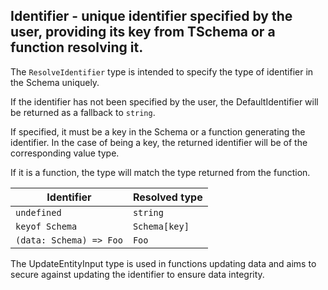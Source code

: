 ## Identifier - unique identifier specified by the user, providing its key from TSchema or a function resolving it.

The `ResolveIdentifier` type is intended to specify the type of identifier in the Schema uniquely.

If the identifier has not been specified by the user, the DefaultIdentifier will be returned as a fallback to `string`.

If specified, it must be a key in the Schema or a function generating the identifier. In the case of being a key, the returned identifier will be of the corresponding value type.

If it is a function, the type will match the type returned from the function.

| Identifier | Resolved type      |
|------------|--------------------|
| `undefined`| `string`           |
| `keyof Schema` | `Schema[key]`    |
| `(data: Schema) => Foo` | `Foo`       |

The UpdateEntityInput type is used in functions updating data and aims to secure against updating the identifier to ensure data integrity.
